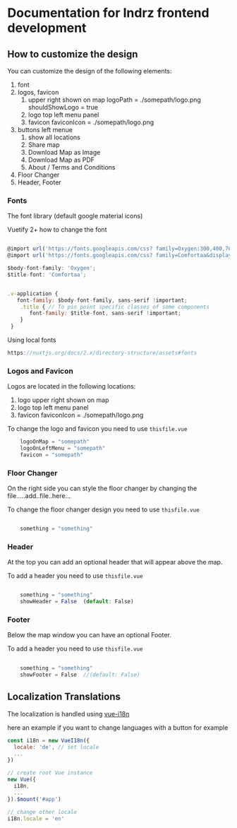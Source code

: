# Documentation for Indrz frontend development


## How to customize the design
You can customize the design of the following elements:

1. font
1. logos, favicon
   1. upper right shown on map logoPath = ./somepath/logo.png shouldShowLogo = true
   1. logo top left menu panel
    1. favicon faviconIcon = ./somepath/logo.png
1. buttons left menue
    1. show all locations
    1. Share map
    1. Download Map as Image
    1. Download Map as PDF
    1. About / Terms and Conditions
1. Floor Changer
1. Header, Footer

### Fonts
The font library (default google material icons)

Vuetify 2+  how to change the font
```javascript

@import url('https://fonts.googleapis.com/css? family=Oxygen:300,400,700&display=swap');
@import url('https://fonts.googleapis.com/css? family=Comfortaa&display=swap');

$body-font-family: 'Oxygen';
$title-font: 'Comfortaa';


.v-application {
   font-family: $body-font-family, sans-serif !important;
    .title { // To pin point specific classes of some components
       font-family: $title-font, sans-serif !important;
    }
 }
```
Using local fonts
```javascript
https://nuxtjs.org/docs/2.x/directory-structure/assets#fonts
```

### Logos and Favicon
Logos are located in the following locations:
1. logo upper right shown on map
1. logo top left menu panel
1. favicon faviconIcon = ./somepath/logo.png

To change the logo and favicon you need to use  `thisfile.vue ` 

```javascript
    logoOnMap = "somepath"
    logoOnLeftMenu = "somepath"
    favicon = "somepath"
```



### Floor Changer
On the right side you can style the floor changer by changing the file.....add..file..here...

To change the floor changer design you need to use  `thisfile.vue ` 

```javascript

    something = "something"
```

### Header
At the top you can add an optional header that will appear above the map.

To add a header you need to use  `thisfile.vue ` 

```javascript

    something = "something"
    showHeader = False  (default: False)
```


### Footer
Below the map window you can have an optional Footer.

To add a header you need to use  `thisfile.vue ` 

```js
 
    something = "something"
    showFooter = False  //(default: False)
```

## Localization Translations
The localization is handled using [vue-i18n](https://kazupon.github.io/vue-i18n)

here an example if you want to change languages with a button for example
```js
const i18n = new VueI18n({
  locale: 'de', // set locale
  ...
})

// create root Vue instance
new Vue({
  i18n,
  ...
}).$mount('#app')

// change other locale
i18n.locale = 'en'
```


